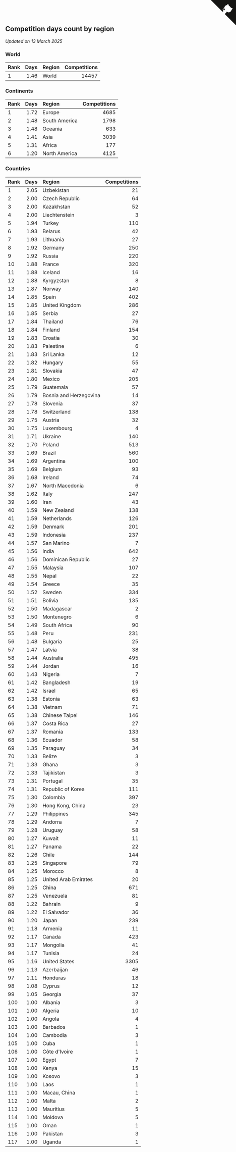 ## Competition days count by region

*Updated on 13 March 2025*


### World

| Rank | Days | Region | Competitions |
| :--- | ---: | :--- | ---: |
| 1 | 1.46 | World | 14457 |

### Continents

| Rank | Days | Region | Competitions |
| :--- | ---: | :--- | ---: |
| 1 | 1.72 | Europe | 4685 |
| 2 | 1.48 | South America | 1798 |
| 3 | 1.48 | Oceania | 633 |
| 4 | 1.41 | Asia | 3039 |
| 5 | 1.31 | Africa | 177 |
| 6 | 1.20 | North America | 4125 |

### Countries

| Rank | Days | Region | Competitions |
| :--- | ---: | :--- | ---: |
| 1 | 2.05 | Uzbekistan | 21 |
| 2 | 2.00 | Czech Republic | 64 |
| 3 | 2.00 | Kazakhstan | 52 |
| 4 | 2.00 | Liechtenstein | 3 |
| 5 | 1.94 | Turkey | 110 |
| 6 | 1.93 | Belarus | 42 |
| 7 | 1.93 | Lithuania | 27 |
| 8 | 1.92 | Germany | 250 |
| 9 | 1.92 | Russia | 220 |
| 10 | 1.88 | France | 320 |
| 11 | 1.88 | Iceland | 16 |
| 12 | 1.88 | Kyrgyzstan | 8 |
| 13 | 1.87 | Norway | 140 |
| 14 | 1.85 | Spain | 402 |
| 15 | 1.85 | United Kingdom | 286 |
| 16 | 1.85 | Serbia | 27 |
| 17 | 1.84 | Thailand | 76 |
| 18 | 1.84 | Finland | 154 |
| 19 | 1.83 | Croatia | 30 |
| 20 | 1.83 | Palestine | 6 |
| 21 | 1.83 | Sri Lanka | 12 |
| 22 | 1.82 | Hungary | 55 |
| 23 | 1.81 | Slovakia | 47 |
| 24 | 1.80 | Mexico | 205 |
| 25 | 1.79 | Guatemala | 57 |
| 26 | 1.79 | Bosnia and Herzegovina | 14 |
| 27 | 1.78 | Slovenia | 37 |
| 28 | 1.78 | Switzerland | 138 |
| 29 | 1.75 | Austria | 32 |
| 30 | 1.75 | Luxembourg | 4 |
| 31 | 1.71 | Ukraine | 140 |
| 32 | 1.70 | Poland | 513 |
| 33 | 1.69 | Brazil | 560 |
| 34 | 1.69 | Argentina | 100 |
| 35 | 1.69 | Belgium | 93 |
| 36 | 1.68 | Ireland | 74 |
| 37 | 1.67 | North Macedonia | 6 |
| 38 | 1.62 | Italy | 247 |
| 39 | 1.60 | Iran | 43 |
| 40 | 1.59 | New Zealand | 138 |
| 41 | 1.59 | Netherlands | 126 |
| 42 | 1.59 | Denmark | 201 |
| 43 | 1.59 | Indonesia | 237 |
| 44 | 1.57 | San Marino | 7 |
| 45 | 1.56 | India | 642 |
| 46 | 1.56 | Dominican Republic | 27 |
| 47 | 1.55 | Malaysia | 107 |
| 48 | 1.55 | Nepal | 22 |
| 49 | 1.54 | Greece | 35 |
| 50 | 1.52 | Sweden | 334 |
| 51 | 1.51 | Bolivia | 135 |
| 52 | 1.50 | Madagascar | 2 |
| 53 | 1.50 | Montenegro | 6 |
| 54 | 1.49 | South Africa | 90 |
| 55 | 1.48 | Peru | 231 |
| 56 | 1.48 | Bulgaria | 25 |
| 57 | 1.47 | Latvia | 38 |
| 58 | 1.44 | Australia | 495 |
| 59 | 1.44 | Jordan | 16 |
| 60 | 1.43 | Nigeria | 7 |
| 61 | 1.42 | Bangladesh | 19 |
| 62 | 1.42 | Israel | 65 |
| 63 | 1.38 | Estonia | 63 |
| 64 | 1.38 | Vietnam | 71 |
| 65 | 1.38 | Chinese Taipei | 146 |
| 66 | 1.37 | Costa Rica | 27 |
| 67 | 1.37 | Romania | 133 |
| 68 | 1.36 | Ecuador | 58 |
| 69 | 1.35 | Paraguay | 34 |
| 70 | 1.33 | Belize | 3 |
| 71 | 1.33 | Ghana | 3 |
| 72 | 1.33 | Tajikistan | 3 |
| 73 | 1.31 | Portugal | 35 |
| 74 | 1.31 | Republic of Korea | 111 |
| 75 | 1.30 | Colombia | 397 |
| 76 | 1.30 | Hong Kong, China | 23 |
| 77 | 1.29 | Philippines | 345 |
| 78 | 1.29 | Andorra | 7 |
| 79 | 1.28 | Uruguay | 58 |
| 80 | 1.27 | Kuwait | 11 |
| 81 | 1.27 | Panama | 22 |
| 82 | 1.26 | Chile | 144 |
| 83 | 1.25 | Singapore | 79 |
| 84 | 1.25 | Morocco | 8 |
| 85 | 1.25 | United Arab Emirates | 20 |
| 86 | 1.25 | China | 671 |
| 87 | 1.25 | Venezuela | 81 |
| 88 | 1.22 | Bahrain | 9 |
| 89 | 1.22 | El Salvador | 36 |
| 90 | 1.20 | Japan | 239 |
| 91 | 1.18 | Armenia | 11 |
| 92 | 1.17 | Canada | 423 |
| 93 | 1.17 | Mongolia | 41 |
| 94 | 1.17 | Tunisia | 24 |
| 95 | 1.16 | United States | 3305 |
| 96 | 1.13 | Azerbaijan | 46 |
| 97 | 1.11 | Honduras | 18 |
| 98 | 1.08 | Cyprus | 12 |
| 99 | 1.05 | Georgia | 37 |
| 100 | 1.00 | Albania | 3 |
| 101 | 1.00 | Algeria | 10 |
| 102 | 1.00 | Angola | 4 |
| 103 | 1.00 | Barbados | 1 |
| 104 | 1.00 | Cambodia | 3 |
| 105 | 1.00 | Cuba | 1 |
| 106 | 1.00 | Côte d'Ivoire | 1 |
| 107 | 1.00 | Egypt | 7 |
| 108 | 1.00 | Kenya | 15 |
| 109 | 1.00 | Kosovo | 3 |
| 110 | 1.00 | Laos | 1 |
| 111 | 1.00 | Macau, China | 1 |
| 112 | 1.00 | Malta | 2 |
| 113 | 1.00 | Mauritius | 5 |
| 114 | 1.00 | Moldova | 5 |
| 115 | 1.00 | Oman | 1 |
| 116 | 1.00 | Pakistan | 3 |
| 117 | 1.00 | Uganda | 1 |


<a href="https://github.com/JustinTimeCuber/wca_statistics" class="github-corner" aria-label="View source on Github"><svg width="80" height="80" viewBox="0 0 250 250" style="fill:#151513; color:#fff; position: absolute; top: 0; border: 0; right: 0;" aria-hidden="true"><path d="M0,0 L115,115 L130,115 L142,142 L250,250 L250,0 Z"></path><path d="M128.3,109.0 C113.8,99.7 119.0,89.6 119.0,89.6 C122.0,82.7 120.5,78.6 120.5,78.6 C119.2,72.0 123.4,76.3 123.4,76.3 C127.3,80.9 125.5,87.3 125.5,87.3 C122.9,97.6 130.6,101.9 134.4,103.2" fill="currentColor" style="transform-origin: 130px 106px;" class="octo-arm"></path><path d="M115.0,115.0 C114.9,115.1 118.7,116.5 119.8,115.4 L133.7,101.6 C136.9,99.2 139.9,98.4 142.2,98.6 C133.8,88.0 127.5,74.4 143.8,58.0 C148.5,53.4 154.0,51.2 159.7,51.0 C160.3,49.4 163.2,43.6 171.4,40.1 C171.4,40.1 176.1,42.5 178.8,56.2 C183.1,58.6 187.2,61.8 190.9,65.4 C194.5,69.0 197.7,73.2 200.1,77.6 C213.8,80.2 216.3,84.9 216.3,84.9 C212.7,93.1 206.9,96.0 205.4,96.6 C205.1,102.4 203.0,107.8 198.3,112.5 C181.9,128.9 168.3,122.5 157.7,114.1 C157.9,116.9 156.7,120.9 152.7,124.9 L141.0,136.5 C139.8,137.7 141.6,141.9 141.8,141.8 Z" fill="currentColor" class="octo-body"></path></svg></a><style>.github-corner:hover .octo-arm{animation:octocat-wave 560ms ease-in-out}@keyframes octocat-wave{0%,100%{transform:rotate(0)}20%,60%{transform:rotate(-25deg)}40%,80%{transform:rotate(10deg)}}@media (max-width:500px){.github-corner:hover .octo-arm{animation:none}.github-corner .octo-arm{animation:octocat-wave 560ms ease-in-out}}</style>
